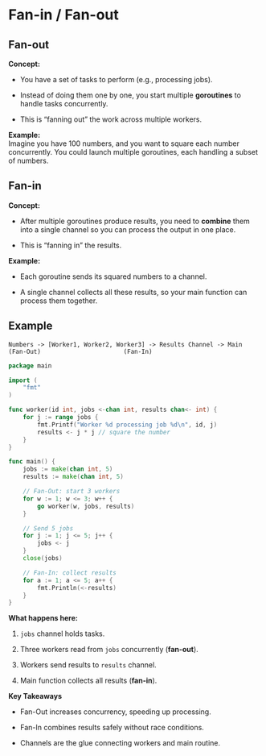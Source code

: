 # Fan-in / Fan-out

## Fan-out

**Concept:**

- You have a set of tasks to perform (e.g., processing jobs).
    
- Instead of doing them one by one, you start multiple **goroutines** to handle tasks concurrently.
    
- This is “fanning out” the work across multiple workers.
    

**Example:**  
Imagine you have 100 numbers, and you want to square each number concurrently. You could launch multiple goroutines, each handling a subset of numbers.

## Fan-in

**Concept:**

- After multiple goroutines produce results, you need to **combine** them into a single channel so you can process the output in one place.
    
- This is “fanning in” the results.
    

**Example:**

- Each goroutine sends its squared numbers to a channel.
    
- A single channel collects all these results, so your main function can process them together.

## Example

```
Numbers -> [Worker1, Worker2, Worker3] -> Results Channel -> Main
(Fan-Out)                       (Fan-In)
```

```go
package main

import (
    "fmt"
)

func worker(id int, jobs <-chan int, results chan<- int) {
    for j := range jobs {
        fmt.Printf("Worker %d processing job %d\n", id, j)
        results <- j * j // square the number
    }
}

func main() {
    jobs := make(chan int, 5)
    results := make(chan int, 5)

    // Fan-Out: start 3 workers
    for w := 1; w <= 3; w++ {
        go worker(w, jobs, results)
    }

    // Send 5 jobs
    for j := 1; j <= 5; j++ {
        jobs <- j
    }
    close(jobs)

    // Fan-In: collect results
    for a := 1; a <= 5; a++ {
        fmt.Println(<-results)
    }
}
```

**What happens here:**

1. `jobs` channel holds tasks.
    
2. Three workers read from `jobs` concurrently (**fan-out**).
    
3. Workers send results to `results` channel.
    
4. Main function collects all results (**fan-in**).

**Key Takeaways**

- Fan-Out increases concurrency, speeding up processing.
    
- Fan-In combines results safely without race conditions.
    
- Channels are the glue connecting workers and main routine.

